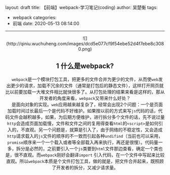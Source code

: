layout: draft
title: 【前端】webpack-学习笔记(coding)
author: 吴楚衡
tags:
  - webpack
categories:
  - 前端
date: 2020-05-13 08:14:00
---
<div align='center'>![](http://qiniu.wuchuheng.com/images/dcd5e077cf9f54ebe52d4f7ebe8c3080.png)

## 1 什么是webpack?
&emsp;`webpack`是一个模块打包工具，把更多的文件合并为更少的文件，从而使`web`发出更少的请求，加载不冗余的文件（通常是打包后的静态文件），这样打开网页就比以前要加载一大堆文件相比就快很多了。从打包处理的结果来看是这样的，那从开发者的角度来看，`webpack`又带来什么好处？  
&emsp;是面向对象的实现。`web`应用越来越复杂了，经常会出现2个问题：一个是页面加载时间过长最后一个是代码不好维护。如果按以前的方式来写`js`代码的话，代码文件会越积越多，如果，为后期方便维护，进行拆分多个文件的话，先不说过量`http`会造成页面加载慢，文件和文件之间的复用得查看`html`的`<script>`是如何引入的，不直观。另一个问题是，就算是引入了，由于网络的不稳定性，又会造成`http`请求载入的`js`文件的顺序的不一致而引起各种`undifind`（当前也可以采用，`promise`顺序来一个一个载入或者等全部载入再来执行，再还是很慢）。代码量一多，拆分是必然的，之前要引入一个`js`类要到`html`文件那边查看，确定一个类也是，很不直观。而`webpack`刚好会翻译`import` 引入代码，在一个文件中写起来比较直观。所以`webpack`本质是个文件打包工具，做的就是，把文件合并起来，既照顾了开发者的拆分，又减少请求量。
<!--more-->